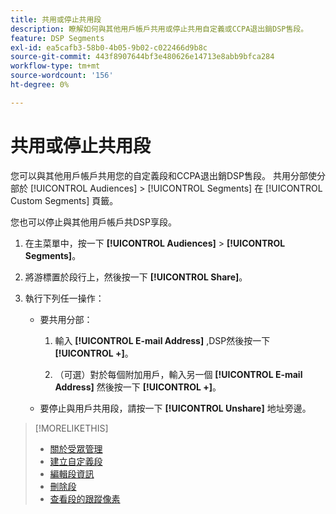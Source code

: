 ```yaml
---
title: 共用或停止共用段
description: 瞭解如何與其他用戶帳戶共用或停止共用自定義或CCPA退出銷DSP售段。
feature: DSP Segments
exl-id: ea5cafb3-58b0-4b05-9b02-c022466d9b8c
source-git-commit: 443f8907644bf3e480626e14713e8abb9bfca284
workflow-type: tm+mt
source-wordcount: '156'
ht-degree: 0%

---
```


# 共用或停止共用段

您可以與其他用戶帳戶共用您的自定義段和CCPA退出銷DSP售段。 共用分部使分部於 [!UICONTROL Audiences] > [!UICONTROL Segments] 在 [!UICONTROL Custom Segments] 頁籤。

您也可以停止與其他用戶帳戶共DSP享段。

1. 在主菜單中，按一下 **[!UICONTROL Audiences]** > **[!UICONTROL Segments]**。

1. 將游標置於段行上，然後按一下 **[!UICONTROL Share]**。

1. 執行下列任一操作：

   * 要共用分部：

      1. 輸入 **[!UICONTROL E-mail Address]** ,DSP然後按一下 **[!UICONTROL +]**。

      1. （可選）對於每個附加用戶，輸入另一個 **[!UICONTROL E-mail Address]** 然後按一下 **[!UICONTROL +]**。
   * 要停止與用戶共用段，請按一下 **[!UICONTROL Unshare]** 地址旁邊。


>[!MORELIKETHIS]
>
>* [關於受眾管理](audience-about.md)
>* [建立自定義段](custom-segment-create.md)
>* [編輯段資訊](segment-edit.md)
>* [刪除段](segment-delete.md)
>* [查看段的跟蹤像素](segment-view-pixels.md)

